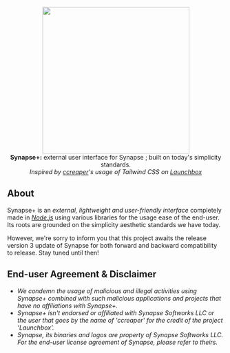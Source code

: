 <p align="center">
  <img src="https://i.imgur.com/34yHsrw.png" width="341"/>
  <br/>
  <b>Synapse+:</b> external user interface for Synapse ; built on today's simplicity standards.
  <br/>
  <i>Inspired by <a href="https://github.com/ccreaper" target="_blank">ccreaper</a>'s usage of Tailwind CSS on <a href="https://github.com/ccreaper/launchbox" target="_blank">Launchbox</a></i>
</p>

## About
Synapse+ is an *external, lightweight and user-friendly interface* completely made in [*Node.js*](https://nodejs.org) using various libraries for the usage ease of the end-user. Its roots are grounded on the simplicity aesthetic standards we have today.

However, we're sorry to inform you that this project awaits the release version 3 update of Synapse for both forward and backward compatibility to release. Stay tuned until then!

## End-user Agreement & Disclaimer
<i>
  <ul>
    <li>We condemn the usage of malicious and illegal activities using Synapse+ combined with such malicious applications and projects that have no affiliations with Synapse+.</li>
    <li>Synapse+ isn't endorsed or affiliated with Synapse Softworks LLC or the user that goes by the name of 'ccreaper' for the credit of the project 'Launchbox'.</li>
    <li>Synapse, its binaries and logos are property of Synapse Softworks LLC. For the end-user license agreement of Synapse, please refer to theirs.</li>
  </ul>
</i>
